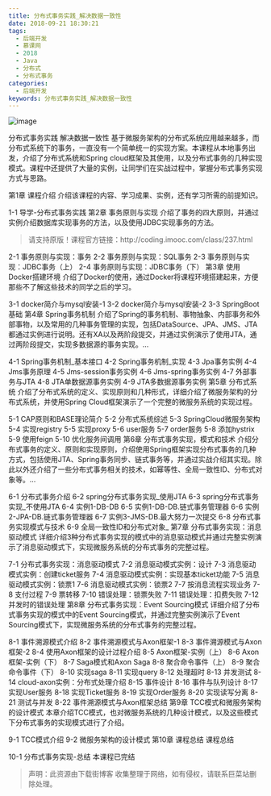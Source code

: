 ```yaml
---
title: 分布式事务实践_解决数据一致性
date: 2018-09-21 18:30:21
tags:
  - 后端开发
  - 慕课网
  - 2018
  - Java
  - 分布式
  - 分布式事务
categories:
  - 后端开发
keywords: 分布式事务实践_解决数据一致性
---
```

![image](http://szimg.mukewang.com/5b2a29d50001bf4605400300-360-202.jpg)

分布式事务实践 解决数据一致性
基于微服务架构的分布式系统应用越来越多，而分布式系统下的事务，一直没有一个简单统一的实现方案。本课程从本地事务出发，介绍了分布式系统和Spring cloud框架及其使用，以及分布式事务的几种实现模式。课程中还提供了大量的实例，让同学们在实战过程中，掌握分布式事务实现方式与思路。

第1章 课程介绍
介绍该课程的内容、学习成果、实例，还有学习所需的前提知识。

1-1 导学-分布式事务实践
第2章 事务原则与实现
介绍了事务的四大原则，并通过实例介绍数据库实现事务的方法，以及使用JDBC实现事务的方法。

<!-- more -->
<blockquote class="blockquote-center">
请支持原版！课程官方链接：http://coding.imooc.com/class/237.html</blockquote>
</blockquote>

2-1 事务原则与实现：事务
2-2 事务原则与实现：SQL事务
2-3 事务原则与实现：JDBC事务（上）
2-4 事务原则与实现：JDBC事务（下）
第3章 使用Docker搭建环境
介绍了Docker的使用，通过Docker将课程环境搭建起来，方便那些不了解这些技术的同学之后的学习。

3-1 docker简介与mysql安装-1
3-2 docker简介与mysql安装-2
3-3 SpringBoot基础
第4章 Spring事务机制
介绍了Spring的事务机制、事物抽象、内部事务和外部事物，以及常用的几种事务管理的实现，包括DataSource、JPA、JMS、JTA都通过实例进行说明。还有XA以及两阶段提交，并通过实例演示了使用JTA，通过两阶段提交，实现多数据源的事务实现。...

4-1 Spring事务机制_基本接口
4-2 Spring事务机制_实现
4-3 Jpa事务实例
4-4 Jms事务原理
4-5 Jms-session事务实例
4-6 Jms-spring事务实例
4-7 外部事务与JTA
4-8 JTA单数据源事务实例
4-9 JTA多数据源事务实例
第5章 分布式系统
介绍了分布式系统的定义、实现原则和几种形式，详细介绍了微服务架构的分布式系统，并使用Spring Cloud框架演示了一个完整的微服务系统的实现过程。

5-1 CAP原则和BASE理论简介
5-2 分布式系统综述
5-3 SpringCloud微服务架构
5-4 实现registry
5-5 实现proxy
5-6 user服务
5-7 order服务
5-8 添加hystrix
5-9 使用feign
5-10 优化服务间调用
第6章 分布式事务实现，模式和技术
介绍分布式事务的定义、原则和实现原则，介绍使用Spring框架实现分布式事务的几种方式，包括使用JTA、Spring事务同步、链式事务等，并通过实战介绍其实现。除此以外还介绍了一些分布式事务相关的技术，如幂等性、全局一致性ID、分布式对象等。...

6-1 分布式事务介绍
6-2 spring分布式事务实现_使用JTA
6-3 spring分布式事务实现_不使用JTA
6-4 实例1-DB-DB
6-5 实例1-DB-DB.链式事务管理器
6-6 实例2-JPA-DB.链式事务管理器
6-7 实例3-JMS-DB.最大努力一次提交
6-8 分布式事务实现模式与技术
6-9 全局一致性ID和分布式对象_
第7章 分布式事务实现：消息驱动模式
详细介绍3种分布式事务实现的模式中的消息驱动模式并通过完整实例演示了消息驱动模式下，实现微服务系统的分布式事务的完整过程。

7-1 分布式事务实现：消息驱动模式
7-2 消息驱动模式实例：设计
7-3 消息驱动模式实例：创建ticket服务
7-4 消息驱动模式实例：实现基本ticket功能
7-5 消息驱动模式实例：锁票1
7-6 消息驱动模式实例：锁票2
7-7 按消息流程实现业务
7-8 支付过程
7-9 票转移
7-10 错误处理：锁票失败
7-11 错误处理：扣费失败
7-12 并发时的错误处理
第8章 分布式事务实现：Event Sourcing模式
详细介绍了分布式事务实现的模式中的Event Sourcing模式，并通过完整实例演示了Event Sourcing模式下，实现微服务系统的分布式事务的完整过程。

8-1 事件溯源模式介绍
8-2 事件溯源模式与Axon框架-1
8-3 事件溯源模式与Axon框架-2
8-4 使用Axon框架的设计过程介绍
8-5 Axon框架-实例（上）
8-6 Axon框架-实例（下）
8-7 Saga模式和Axon Saga
8-8 聚合命令事件（上）
8-9 聚合命令事件（下）
8-10 实现saga
8-11 实现query
8-12 处理超时
8-13 并发测试
8-14 cloud-axon实例：分布式处理介绍
8-15 事件设计
8-16 事件与队列设计
8-17 实现User服务
8-18 实现Ticket服务
8-19 实现Order服务
8-20 实现读写分离
8-21 测试与并发
8-22 事件溯源模式与Axon框架总结
第9章 TCC模式和微服务架构的设计模式
本章介绍TCC模式，也对微服务系统的几种设计模式，以及这些模式下分布式事务的实现模式进行了介绍。

9-1 TCC模式介绍
9-2 微服务架构的设计模式
第10章 课程总结
课程总结

10-1 分布式事务实现-总结
本课程已完结

<blockquote class="blockquote-center">声明：此资源由下载街博客 收集整理于网络，如有侵权，请联系巨菜站删除处理。</blockquote>

<div id="jspay" sid="gZb3YyE2635" style="display:none">gZb3YyE2635</div>
<script type="text/javascript" src="https://www.fageka.com/j.js"></script>
<script type="text/javascript" src="https://www.fageka.com/f.js" charset="utf-8"></script>
